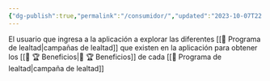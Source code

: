 ```yaml
---
{"dg-publish":true,"permalink":"/consumidor/","updated":"2023-10-07T22:58:40.228-06:00"}
---
```


El usuario que ingresa a la aplicación a explorar las diferentes [[🎁 Programa de lealtad\|campañas de lealtad]] que existen en la aplicación para obtener los [[🎁 🏆 Beneficios\|🎁 🏆 Beneficios]] de cada [[🎁 Programa de lealtad\|campaña de lealtad]] 
